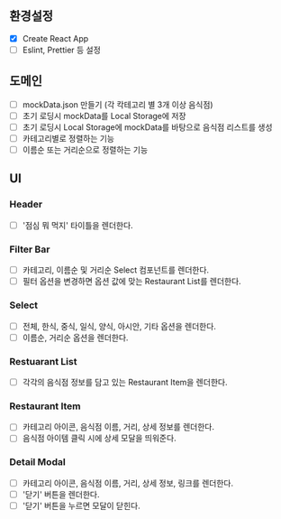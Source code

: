 ## 환경설정

- [x] Create React App
- [ ] Eslint, Prettier 등 설정

## 도메인

- [ ] mockData.json 만들기 (각 칵테고리 별 3개 이상 음식점)
- [ ] 초기 로딩시 mockData를 Local Storage에 저장
- [ ] 초기 로딩시 Local Storage에 mockData를 바탕으로 음식점 리스트를 생성
- [ ] 카테고리별로 정렬하는 기능
- [ ] 이름순 또는 거리순으로 정렬하는 기능

## UI

### Header

- [ ] '점심 뭐 먹지' 타이틀을 렌더한다.

### Filter Bar

- [ ] 카테고리, 이름순 및 거리순 Select 컴포넌트를 렌더한다.
- [ ] 필터 옵션을 변경하면 옵션 값에 맞는 Restaurant List를 렌더한다.

### Select

- [ ] 전체, 한식, 중식, 일식, 양식, 아시안, 기타 옵션을 렌더한다.
- [ ] 이름순, 거리순 옵션을 렌더한다.

### Restuarant List

- [ ] 각각의 음식점 정보를 담고 있는 Restaurant Item을 렌더한다.

### Restaurant Item

- [ ] 카테고리 아이콘, 음식점 이름, 거리, 상세 정보를 렌더한다.
- [ ] 음식점 아이템 클릭 시에 상세 모달을 띄워준다.

### Detail Modal

- [ ] 카테고리 아이콘, 음식점 이름, 거리, 상세 정보, 링크를 렌더한다.
- [ ] '닫기' 버튼을 렌더한다.
- [ ] '닫기' 버튼을 누르면 모달이 닫힌다.
